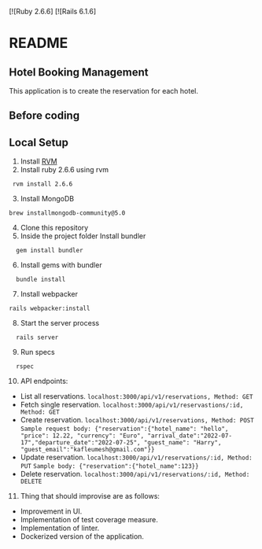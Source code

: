 
[![Ruby 2.6.6]
[![Rails 6.1.6]

# README

## Hotel Booking Management

This application is to create the reservation for each hotel.
## Before coding

## Local Setup

1. Install [RVM](https://rvm.io/rvm/install)
2. Install ruby 2.6.6 using rvm
 ```
  rvm install 2.6.6
```
3. Install MongoDB
``` 
brew installmongodb-community@5.0
```

4. Clone this repository
5. Inside the project folder Install bundler
```
  gem install bundler
```
6. Install gems with bundler
```
  bundle install
```
7. Install webpacker
```
rails webpacker:install
```
8. Start the server process
```
  rails server
```
9. Run specs
```
  rspec
```

10. API endpoints:
  - List all reservations.
  ```localhost:3000/api/v1/reservations, Method: GET```
  - Fetch single reservation.
  ```localhost:3000/api/v1/reservastions/:id, Method: GET ```
  - Create reservation.
  ```localhost:3000/api/v1/reservations, Method: POST```
  ```Sample request body: {"reservation":{"hotel_name": "hello", "price": 12.22, "currency": "Euro", "arrival_date":"2022-07-17","departure_date":"2022-07-25", "guest_name": "Harry", "guest_email":"kafleumesh@gmail.com"}}```
  - Update reservation.
  ```localhost:3000/api/v1/reservations/:id, Method: PUT```
  ```Sample body: {"reservation":{"hotel_name":123}}```
  - Delete reservation.
  ```localhost:3000/api/v1/reservations/:id, Method: DELETE```

11. Thing that should improvise are as follows:
  - Improvement in UI.
  - Implementation of test coverage measure.
  - Implementation of linter.
  - Dockerized version of the application.


